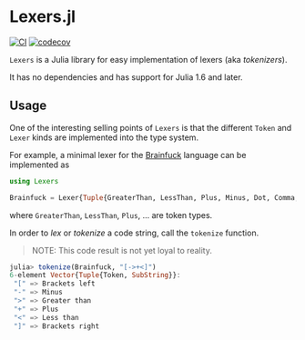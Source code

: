 # Lexers.jl

[![CI](https://github.com/bsc-quantic/Lexers.jl/actions/workflows/CI.yml/badge.svg)](https://github.com/bsc-quantic/Lexers.jl/actions/workflows/CI.yml)
[![codecov](https://codecov.io/gh/bsc-quantic/Lexers.jl/branch/master/graph/badge.svg?token=RRULC0TRV8)](https://codecov.io/gh/bsc-quantic/Lexers.jl)

`Lexers` is a Julia library for easy implementation of lexers (aka _tokenizers_).

It has no dependencies and has support for Julia 1.6 and later.

## Usage

One of the interesting selling points of `Lexers` is that the different `Token` and `Lexer` kinds are implemented into the type system.

For example, a minimal lexer for the [Brainfuck](https://esolangs.org/wiki/Brainfuck) language can be implemented as
```julia
using Lexers

Brainfuck = Lexer{Tuple{GreaterThan, LessThan, Plus, Minus, Dot, Comma, BracketLeft, BracketRight}}
```

where `GreaterThan`, `LessThan`, `Plus`, ... are token types.

In order to _lex_ or _tokenize_ a code string, call the `tokenize` function.
> NOTE: This code result is not yet loyal to reality.
```julia
julia> tokenize(Brainfuck, "[->+<]")
6-element Vector{Tuple{Token, SubString}}:
 "[" => Brackets left
 "-" => Minus
 ">" => Greater than
 "+" => Plus
 "<" => Less than
 "]" => Brackets right
```

